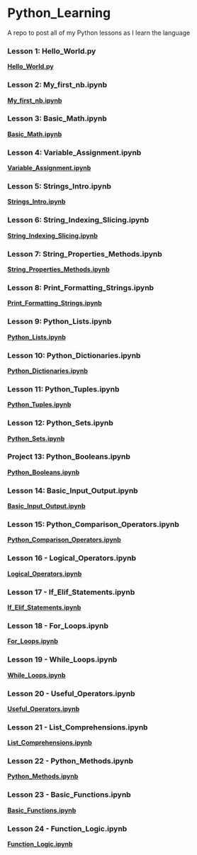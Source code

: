 # Python_Learning
A repo to post all of my Python lessons as I learn the language

### Lesson 1: Hello_World.py

**[Hello_World.py](Hello_World.py)**

### Lesson 2: My_first_nb.ipynb

**[My_first_nb.ipynb](My_first_nb.ipynb)**

### Lesson 3: Basic_Math.ipynb

**[Basic_Math.ipynb](Basic_Math.ipynb)**

### Lesson 4: Variable_Assignment.ipynb

**[Variable_Assignment.ipynb](Variable_Assignment.ipynb)**

### Lesson 5: Strings_Intro.ipynb

**[Strings_Intro.ipynb](Strings_Intro.ipynb)**

### Lesson 6: String_Indexing_Slicing.ipynb

**[String_Indexing_Slicing.ipynb](String_Indexing_Slicing.ipynb)**

### Lesson 7: String_Properties_Methods.ipynb

**[String_Properties_Methods.ipynb](String_Properties_Methods.ipynb)**

### Lesson 8: Print_Formatting_Strings.ipynb

**[Print_Formatting_Strings.ipynb](Print_Formatting_Strings.ipynb)**

### Lesson 9: Python_Lists.ipynb

**[Python_Lists.ipynb](Python_Lists.ipynb)**

### Lesson 10: Python_Dictionaries.ipynb

**[Python_Dictionaries.ipynb](Python_Dictionaries.ipynb)**

### Lesson 11: Python_Tuples.ipynb

**[Python_Tuples.ipynb](Python_Tuples.ipynb)**

### Lesson 12: Python_Sets.ipynb

**[Python_Sets.ipynb](Python_Sets.ipynb)**

### Project 13: Python_Booleans.ipynb

**[Python_Booleans.ipynb](Python_Booleans.ipynb)**

### Lesson 14: Basic_Input_Output.ipynb

**[Basic_Input_Output.ipynb](Basic_Input_Output.ipynb)**

### Lesson 15: Python_Comparison_Operators.ipynb

**[Python_Comparison_Operators.ipynb](Python_Comparison_Operators.ipynb)**

### Lesson 16 - Logical_Operators.ipynb

**[Logical_Operators.ipynb](Logical_Operators.ipynb)**

### Lesson 17 - If_Elif_Statements.ipynb

**[If_Elif_Statements.ipynb](If_Elif_Statements.ipynb)**

### Lesson 18 - For_Loops.ipynb

**[For_Loops.ipynb](For_Loops.ipynb)**

### Lesson 19 - While_Loops.ipynb

**[While_Loops.ipynb](While_Loops.ipynb)**

### Lesson 20 - Useful_Operators.ipynb

**[Useful_Operators.ipynb](Useful_Operators.ipynb)**

### Lesson 21 - List_Comprehensions.ipynb

**[List_Comprehensions.ipynb](List_Comprehensions.ipynb)**

### Lesson 22 - Python_Methods.ipynb

**[Python_Methods.ipynb](Python_Methods.ipynb)**

### Lesson 23 - Basic_Functions.ipynb

**[Basic_Functions.ipynb](Basic_Functions.ipynb)**

### Lesson 24 - Function_Logic.ipynb

**[Function_Logic.ipynb](Function_Logic.ipynb)**